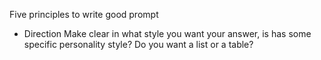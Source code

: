 Five principles to write good prompt

- Direction
Make clear in what style you want your answer, is has some specific personality style? Do you want a list or a table?

